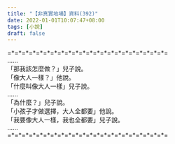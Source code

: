 ```yaml
---
title: "【非真實地場】資料(392)"
date: 2022-01-01T10:07:47+08:00
tags: [小說]
draft: false
---
```


=\*=\*=\*=\*=\*=\*=\*=\*=\*=\*=\*=\*=\*=\*=\*=\*=\*=\*=\*=\*=\*=\*=  
......  
「那我該怎麼做？」兒子說。  
「像大人一樣？」他說。  
「什麼叫像大人一樣」兒子說。  
......  
「為什麼？」兒子說。  
「小孩子才做選擇，大人全都要」他說。  
「我要像大人一樣，我也全都要」兒子說。  
......  
=\*=\*=\*=\*=\*=\*=\*=\*=\*=\*=\*=\*=\*=\*=\*=\*=\*=\*=\*=\*=\*=\*=  